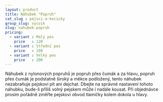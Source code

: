 ```yaml
---
layout: product
title: Náhubek "Popruh"
cat_slug : pejsci-a-kocicky
group_slug: vycvik
slug: nahubek-popruh
pricing:
  - variant : Malý pes
    price   : 120
  - variant : Střední pes
    price   : 160
  - variant : Velký pes
    price   : 200
---
```


Náhubek z nylonových popruhů je popruh přes čumák a za hlavu, popruh přes čumák je podstatně široký a měkce podložený, tento náhubek nezabraňuje pejskovi pít ani dejchat. Dbejte na správné nastavení tohoto náhubku, bude-li příliš volný pejskem může i nadále kousat. Při objednávce prosím pořádně změřte pejskovi obvod tlamičky kolem dokola u hlavy.


